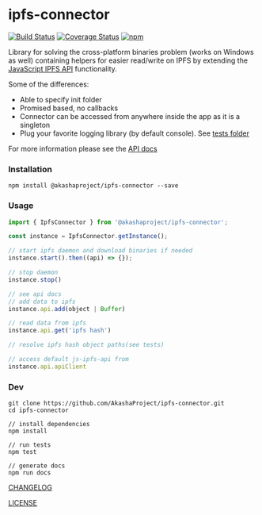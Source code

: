 # ipfs-connector
[![Build Status](https://travis-ci.org/AkashaProject/ipfs-connector.svg?branch=master)](https://travis-ci.org/AkashaProject/ipfs-connector)
[![Coverage Status](https://coveralls.io/repos/github/AkashaProject/ipfs-connector/badge.svg?branch=master)](https://coveralls.io/github/AkashaProject/ipfs-connector?branch=master)
[![npm](https://img.shields.io/npm/dm/@akashaproject/ipfs-connector.svg)](https://www.npmjs.com/package/@akashaproject/ipfs-connector)

Library for solving the cross-platform binaries problem (works on Windows as well) containing helpers for easier read/write on IPFS by extending the [JavaScript IPFS API](https://github.com/ipfs/js-ipfs-api) functionality.

Some of the differences:

- Able to specify init folder
- Promised based, no callbacks 
- Connector can be accessed from anywhere inside the app as it is a singleton
- Plug your favorite logging library (by default console). See [tests folder](https://github.com/AkashaProject/ipfs-connector/tree/master/tests)

For more information please see the [API docs](http://docs.akasha.world/ipfs-connector/index.html)

### Installation
```
npm install @akashaproject/ipfs-connector --save
```

### Usage
```javascript
import { IpfsConnector } from '@akashaproject/ipfs-connector';

const instance = IpfsConnector.getInstance();

// start ipfs daemon and download binaries if needed
instance.start().then((api) => {});

// stop daemon
instance.stop()

// see api docs
// add data to ipfs
instance.api.add(object | Buffer)

// read data from ipfs
instance.api.get('ipfs hash')

// resolve ipfs hash object paths(see tests)

// access default js-ipfs-api from
instance.api.apiClient
```
### Dev
```
git clone https://github.com/AkashaProject/ipfs-connector.git
cd ipfs-connector

// install dependencies
npm install

// run tests
npm test

// generate docs
npm run docs
```
[CHANGELOG](CHANGELOG.md)

[LICENSE](LICENSE.md)